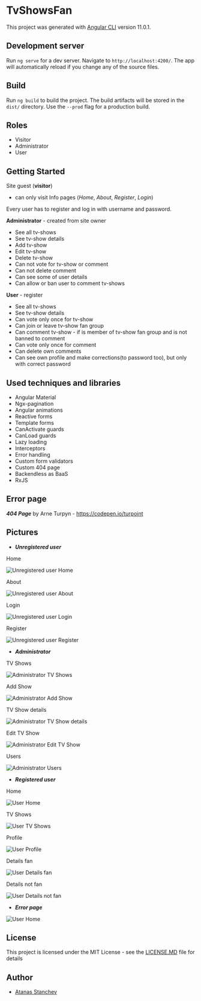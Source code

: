 # TvShowsFan

This project was generated with [Angular CLI](https://github.com/angular/angular-cli) version 11.0.1.

## Development server

Run `ng serve` for a dev server. Navigate to `http://localhost:4200/`. The app will automatically reload if you change any of the source files.

## Build

Run `ng build` to build the project. The build artifacts will be stored in the `dist/` directory. Use the `--prod` flag for a production build.

## Roles

* Visitor
* Administrator
* User

## Getting Started

Site guest (**visitor**)
* can only visit Info pages (*Home*, *About*, *Register*, *Login*)

Every user has to register and log in with username and password.


**Administrator** - created from site owner
* See all tv-shows
* See tv-show details
* Add tv-show
* Edit tv-show
* Delete tv-show
* Can not vote for tv-show or comment
* Can not delete comment
* Can see some of user details
* Can allow or ban user to comment tv-shows


**User** - register
* See all tv-shows
* See tv-show details
* Can vote only once for tv-show
* Can join or leave tv-show fan group
* Can comment tv-show - if is member of tv-show fan group and is not banned to comment
* Can vote only once for comment
* Can delete own comments
* Can see own profile and make corrections(to password too), but only with correct password


## Used techniques and libraries
* Angular Material
* Ngx-pagination
* Angular animations
* Reactive forms
* Template forms
* CanActivate guards
* CanLoad guards
* Lazy loading
* Interceptors
* Error handling
* Custom form validators
* Custom 404 page
* Backendless as BaaS
* RxJS

## Error page
***404 Page*** by Arne Turpyn - https://codepen.io/turpoint

## Pictures

* ***Unregistered user***

Home

![Unregistered user Home](https://github.com/astanchev/TV-Shows-Fan/blob/master/images/Home_not_logged.png)


About

![Unregistered user About](https://github.com/astanchev/TV-Shows-Fan/blob/master/images/About_not_logged.png)


Login

![Unregistered user Login](https://github.com/astanchev/TV-Shows-Fan/blob/master/images/Login.png)


Register

![Unregistered user Register](https://github.com/astanchev/TV-Shows-Fan/blob/master/images/Register.png)



* ***Administrator***

TV Shows

![Administrator TV Shows](https://github.com/astanchev/TV-Shows-Fan/blob/master/images/Admin_TV_Shows.png)


Add Show

![Administrator Add Show](https://github.com/astanchev/TV-Shows-Fan/blob/master/images/Admin_add_show.png)


TV Show details

![Administrator TV Show details](https://github.com/astanchev/TV-Shows-Fan/blob/master/images/Admin_details.png)


Edit TV Show

![Administrator Edit TV Show](https://github.com/astanchev/TV-Shows-Fan/blob/master/images/Admin_edit_show.png)


Users

![Administrator Users](https://github.com/astanchev/TV-Shows-Fan/blob/master/images/Admin_users.png)



* ***Registered user***

 Home

![User Home](https://github.com/astanchev/TV-Shows-Fan/blob/master/images/Home_logged.png)


 TV Shows

![User TV Shows](https://github.com/astanchev/TV-Shows-Fan/blob/master/images/TV_Shows_user.png)


 Profile

![User Profile](https://github.com/astanchev/TV-Shows-Fan/blob/master/images/Profile.png)


 Details fan

![User Details fan](https://github.com/astanchev/TV-Shows-Fan/blob/master/images/Details_fan.png)


 Details not fan

![User Details not fan](https://github.com/astanchev/TV-Shows-Fan/blob/master/images/Details_not_fan.png)



* ***Error page***

![User Home](https://github.com/astanchev/TV-Shows-Fan/blob/master/images/404.png)

## License

This project is licensed under the MIT License - see the [LICENSE.MD](LICENSE.MD) file for details

## Author

- [Atanas Stanchev](https://github.com/astanchev)
